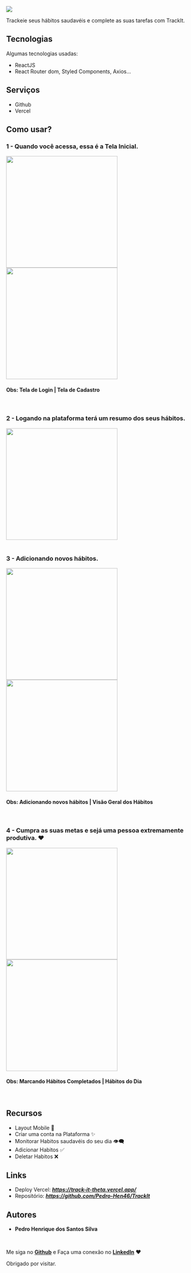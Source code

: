 <img src="./public/images/Apresentation.gif">

Trackeie seus hábitos saudavéis e complete as suas tarefas com TrackIt.

## Tecnologias 
Algumas tecnologias usadas:

* ReactJS
* React Router dom, Styled Components, Axios...

## Serviços
* Github
* Vercel
  
## Como usar?
### 1 - Quando você acessa, essa é a Tela Inicial.
<div>
        <img src="./public/images/LoginPage.png" width="300px" height="auto">
        <img src="./public/images/RegisterPage.png" width="300px" height="auto">
        <h4><strong>Obs:</strong> Tela de Login | Tela de Cadastro</h4>
</div><br />

### 2 - Logando na plataforma terá um resumo dos seus hábitos.
<div>
<img src="./public/images/HomePage.png"  width="300px" height="auto">
</div><br />

### 3 - Adicionando novos hábitos.
<div>
        <img src="./public/images/AddHabit.gif" width="300px" height="auto">
        <img src="./public/images/MyHabit1s.png" width="300px" height="auto">
        <h4><strong>Obs:</strong> Adicionando novos hábitos | Visão Geral dos Hábitos</h4>
</div><br />


### 4 - Cumpra as suas metas e sejá uma pessoa extremamente produtiva. ❤
<div>
        <img src="./public/images/CheckHabit.gif" width="300px" height="auto">
        <img src="./public/images/CompletedTasks.png" width="300px" height="auto">
        <h4><strong>Obs:</strong> Marcando Hábitos Completados | Hábitos do Dia</h4>
</div><br />

## Recursos
  - Layout Mobile 📱
  - Criar uma conta na Plataforma ✨
  - Monitorar Habitos saudavéis do seu dia 👁‍🗨
  - Adicionar Habitos ✅
  - Deletar Habitos ❌ 
  
## Links
  - Deploy Vercel: ***https://track-it-theta.vercel.app/***
  - Repositório: ***https://github.com/Pedro-Hen46/TrackIt***

  ## Autores

  * **Pedro Henrique dos Santos Silva** 
  
  <br />
  
  Me siga no [**Github**](https://github.com/login?return_to=https%3A%2F%2Fgithub.com%2FPedro-Hen46) e Faça uma conexão no [**LinkedIn**](https://www.linkedin.com/in/pedro-henrique-dos-santos-silva-05012289) ❤


  Obrigado por visitar. 
